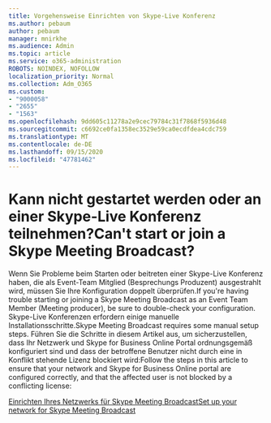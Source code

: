```yaml
---
title: Vorgehensweise Einrichten von Skype-Live Konferenz
ms.author: pebaum
author: pebaum
manager: mnirkhe
ms.audience: Admin
ms.topic: article
ms.service: o365-administration
ROBOTS: NOINDEX, NOFOLLOW
localization_priority: Normal
ms.collection: Adm_O365
ms.custom:
- "9000058"
- "2655"
- "1563"
ms.openlocfilehash: 9dd605c11278a2e9cec79784c31f7868f5936d48
ms.sourcegitcommit: c6692ce0fa1358ec3529e59ca0ecdfdea4cdc759
ms.translationtype: MT
ms.contentlocale: de-DE
ms.lasthandoff: 09/15/2020
ms.locfileid: "47781462"
---
```

# <a name="cant-start-or-join-a-skype-meeting-broadcast"></a><span data-ttu-id="ed4b0-102">Kann nicht gestartet werden oder an einer Skype-Live Konferenz teilnehmen?</span><span class="sxs-lookup"><span data-stu-id="ed4b0-102">Can't start or join a Skype Meeting Broadcast?</span></span>

<span data-ttu-id="ed4b0-103">Wenn Sie Probleme beim Starten oder beitreten einer Skype-Live Konferenz haben, die als Event-Team Mitglied (Besprechungs Produzent) ausgestrahlt wird, müssen Sie Ihre Konfiguration doppelt überprüfen.</span><span class="sxs-lookup"><span data-stu-id="ed4b0-103">If you're having trouble starting or joining a Skype Meeting Broadcast as an Event Team Member (Meeting producer), be sure to double-check your configuration.</span></span> <span data-ttu-id="ed4b0-104">Skype-Live Konferenzen erfordern einige manuelle Installationsschritte.</span><span class="sxs-lookup"><span data-stu-id="ed4b0-104">Skype Meeting Broadcast requires some manual setup steps.</span></span> <span data-ttu-id="ed4b0-105">Führen Sie die Schritte in diesem Artikel aus, um sicherzustellen, dass Ihr Netzwerk und Skype for Business Online Portal ordnungsgemäß konfiguriert sind und dass der betroffene Benutzer nicht durch eine in Konflikt stehende Lizenz blockiert wird:</span><span class="sxs-lookup"><span data-stu-id="ed4b0-105">Follow the steps in this article to ensure that your network and Skype for Business Online portal are configured correctly, and that the affected user is not blocked by a conflicting license:</span></span>

[<span data-ttu-id="ed4b0-106">Einrichten Ihres Netzwerks für Skype Meeting Broadcast</span><span class="sxs-lookup"><span data-stu-id="ed4b0-106">Set up your network for Skype Meeting Broadcast</span></span>](https://docs.microsoft.com/SkypeForBusiness/set-up-your-network-for-skype-meeting-broadcast/set-up-your-network-for-skype-meeting-broadcast)